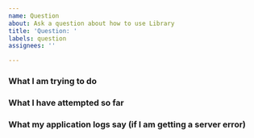 ```yaml
---
name: Question
about: Ask a question about how to use Library
title: 'Question: '
labels: question
assignees: ''

---
```


<!--
If you have a question about how to do something with Library, you can open an issue and we will try to point you in the right direction. Before opening one of these, make sure to consult the demo site which has answers to many common questions: https://nyt-library-demo.herokuapp.com/

You can also submit questions to our Google group: https://groups.google.com/g/nyt-library-community

We also answer questions in the #proj-library channel of the News Nerdery slack: http://newsnerdery.slack.com/
-->

### What I am trying to do
<!-- Describe what you are trying to do with Library and where you are struggling. We'll try to help you find an existing solution, or assist in opening a feature request. -->

### What I have attempted so far
<!-- If you have tried to use any existing functionality of Library to support your use case, mention that here. -->

### What my application logs say (if I am getting a server error)
<!-- Server errors in Library are intended to be public facing, so the application logs are crucial to diagnosing problems from generic errors. -->
